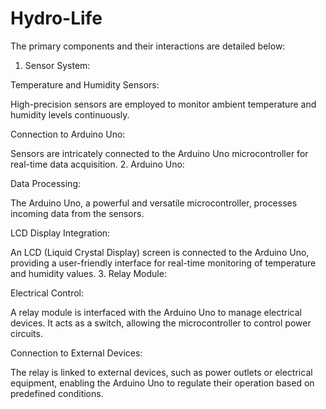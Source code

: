 # Hydro-Life

The primary components and their interactions are detailed below:

1. Sensor System:

Temperature and Humidity Sensors:

High-precision sensors are employed to monitor ambient temperature and humidity levels continuously.

Connection to Arduino Uno:

Sensors are intricately connected to the Arduino Uno microcontroller for real-time data acquisition.
2. Arduino Uno:

Data Processing:

The Arduino Uno, a powerful and versatile microcontroller, processes incoming data from the sensors.

LCD Display Integration:

An LCD (Liquid Crystal Display) screen is connected to the Arduino Uno, providing a user-friendly interface for real-time monitoring of temperature and humidity values.
3. Relay Module:

Electrical Control:

A relay module is interfaced with the Arduino Uno to manage electrical devices. It acts as a switch, allowing the microcontroller to control power circuits.

Connection to External Devices:

The relay is linked to external devices, such as power outlets or electrical equipment, enabling the Arduino Uno to regulate their operation based on predefined conditions.